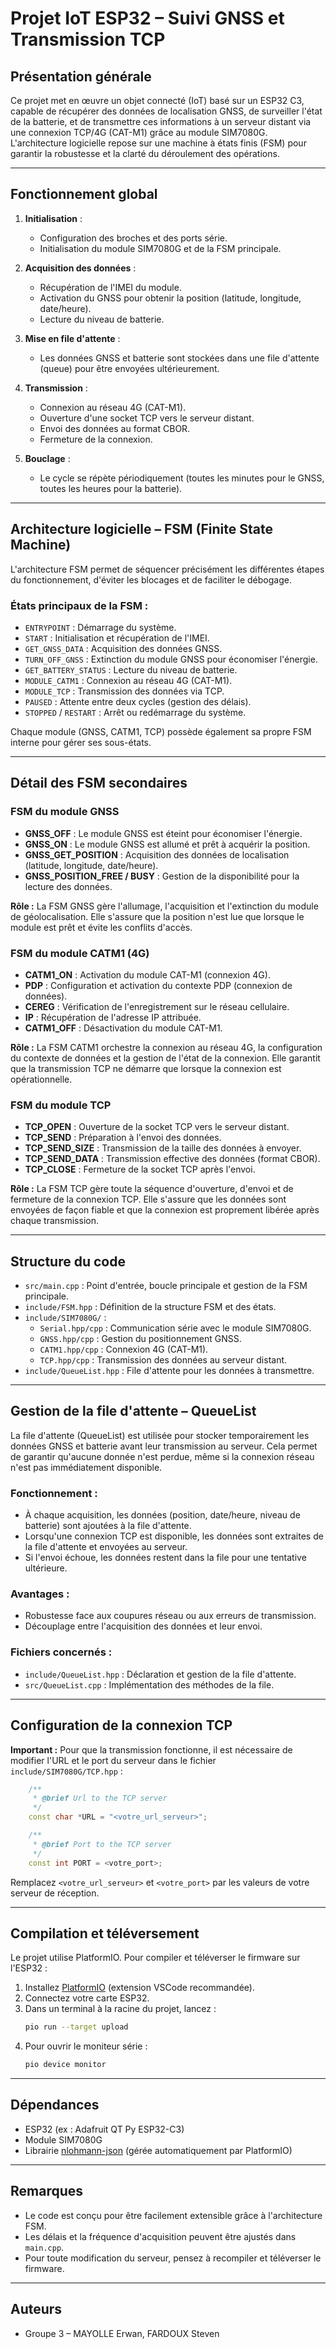 # Projet IoT ESP32 – Suivi GNSS et Transmission TCP

## Présentation générale
Ce projet met en œuvre un objet connecté (IoT) basé sur un ESP32 C3, capable de récupérer des données de localisation GNSS, de surveiller l'état de la batterie, et de transmettre ces informations à un serveur distant via une connexion TCP/4G (CAT-M1) grâce au module SIM7080G. L'architecture logicielle repose sur une machine à états finis (FSM) pour garantir la robustesse et la clarté du déroulement des opérations.

---

## Fonctionnement global
1. **Initialisation** :
   - Configuration des broches et des ports série.
   - Initialisation du module SIM7080G et de la FSM principale.

2. **Acquisition des données** :
   - Récupération de l'IMEI du module.
   - Activation du GNSS pour obtenir la position (latitude, longitude, date/heure).
   - Lecture du niveau de batterie.

3. **Mise en file d'attente** :
   - Les données GNSS et batterie sont stockées dans une file d'attente (queue) pour être envoyées ultérieurement.

4. **Transmission** :
   - Connexion au réseau 4G (CAT-M1).
   - Ouverture d'une socket TCP vers le serveur distant.
   - Envoi des données au format CBOR.
   - Fermeture de la connexion.

5. **Bouclage** :
   - Le cycle se répète périodiquement (toutes les minutes pour le GNSS, toutes les heures pour la batterie).

---

## Architecture logicielle – FSM (Finite State Machine)
L'architecture FSM permet de séquencer précisément les différentes étapes du fonctionnement, d'éviter les blocages et de faciliter le débogage.

### États principaux de la FSM :
- `ENTRYPOINT` : Démarrage du système.
- `START` : Initialisation et récupération de l'IMEI.
- `GET_GNSS_DATA` : Acquisition des données GNSS.
- `TURN_OFF_GNSS` : Extinction du module GNSS pour économiser l'énergie.
- `GET_BATTERY_STATUS` : Lecture du niveau de batterie.
- `MODULE_CATM1` : Connexion au réseau 4G (CAT-M1).
- `MODULE_TCP` : Transmission des données via TCP.
- `PAUSED` : Attente entre deux cycles (gestion des délais).
- `STOPPED` / `RESTART` : Arrêt ou redémarrage du système.

Chaque module (GNSS, CATM1, TCP) possède également sa propre FSM interne pour gérer ses sous-états.

---

## Détail des FSM secondaires

### FSM du module GNSS
- **GNSS_OFF** : Le module GNSS est éteint pour économiser l'énergie.
- **GNSS_ON** : Le module GNSS est allumé et prêt à acquérir la position.
- **GNSS_GET_POSITION** : Acquisition des données de localisation (latitude, longitude, date/heure).
- **GNSS_POSITION_FREE / BUSY** : Gestion de la disponibilité pour la lecture des données.

**Rôle :**
La FSM GNSS gère l'allumage, l'acquisition et l'extinction du module de géolocalisation. Elle s'assure que la position n'est lue que lorsque le module est prêt et évite les conflits d'accès.

### FSM du module CATM1 (4G)
- **CATM1_ON** : Activation du module CAT-M1 (connexion 4G).
- **PDP** : Configuration et activation du contexte PDP (connexion de données).
- **CEREG** : Vérification de l'enregistrement sur le réseau cellulaire.
- **IP** : Récupération de l'adresse IP attribuée.
- **CATM1_OFF** : Désactivation du module CAT-M1.

**Rôle :**
La FSM CATM1 orchestre la connexion au réseau 4G, la configuration du contexte de données et la gestion de l'état de la connexion. Elle garantit que la transmission TCP ne démarre que lorsque la connexion est opérationnelle.

### FSM du module TCP
- **TCP_OPEN** : Ouverture de la socket TCP vers le serveur distant.
- **TCP_SEND** : Préparation à l'envoi des données.
- **TCP_SEND_SIZE** : Transmission de la taille des données à envoyer.
- **TCP_SEND_DATA** : Transmission effective des données (format CBOR).
- **TCP_CLOSE** : Fermeture de la socket TCP après l'envoi.

**Rôle :**
La FSM TCP gère toute la séquence d'ouverture, d'envoi et de fermeture de la connexion TCP. Elle s'assure que les données sont envoyées de façon fiable et que la connexion est proprement libérée après chaque transmission.

---

## Structure du code
- `src/main.cpp` : Point d'entrée, boucle principale et gestion de la FSM principale.
- `include/FSM.hpp` : Définition de la structure FSM et des états.
- `include/SIM7080G/` :
  - `Serial.hpp/cpp` : Communication série avec le module SIM7080G.
  - `GNSS.hpp/cpp` : Gestion du positionnement GNSS.
  - `CATM1.hpp/cpp` : Connexion 4G (CAT-M1).
  - `TCP.hpp/cpp` : Transmission des données au serveur distant.
- `include/QueueList.hpp` : File d'attente pour les données à transmettre.

---

## Gestion de la file d'attente – QueueList

La file d'attente (QueueList) est utilisée pour stocker temporairement les données GNSS et batterie avant leur transmission au serveur. Cela permet de garantir qu'aucune donnée n'est perdue, même si la connexion réseau n'est pas immédiatement disponible.

### Fonctionnement :
- À chaque acquisition, les données (position, date/heure, niveau de batterie) sont ajoutées à la file d'attente.
- Lorsqu'une connexion TCP est disponible, les données sont extraites de la file d'attente et envoyées au serveur.
- Si l'envoi échoue, les données restent dans la file pour une tentative ultérieure.

### Avantages :
- Robustesse face aux coupures réseau ou aux erreurs de transmission.
- Découplage entre l'acquisition des données et leur envoi.

### Fichiers concernés :
- `include/QueueList.hpp` : Déclaration et gestion de la file d'attente.
- `src/QueueList.cpp` : Implémentation des méthodes de la file.

---

## Configuration de la connexion TCP
**Important :**
Pour que la transmission fonctionne, il est nécessaire de modifier l'URL et le port du serveur dans le fichier `include/SIM7080G/TCP.hpp` :

```cpp
    /**
     * @brief Url to the TCP server
     */
    const char *URL = "<votre_url_serveur>";

    /**
     * @brief Port to the TCP server
     */
    const int PORT = <votre_port>;
```

Remplacez `<votre_url_serveur>` et `<votre_port>` par les valeurs de votre serveur de réception.

---

## Compilation et téléversement
Le projet utilise PlatformIO. Pour compiler et téléverser le firmware sur l'ESP32 :

1. Installez [PlatformIO](https://platformio.org/) (extension VSCode recommandée).
2. Connectez votre carte ESP32.
3. Dans un terminal à la racine du projet, lancez :
   ```sh
   pio run --target upload
   ```
4. Pour ouvrir le moniteur série :
   ```sh
   pio device monitor
   ```

---

## Dépendances
- ESP32 (ex : Adafruit QT Py ESP32-C3)
- Module SIM7080G
- Librairie [nlohmann-json](https://github.com/nlohmann/json) (gérée automatiquement par PlatformIO)

---

## Remarques
- Le code est conçu pour être facilement extensible grâce à l'architecture FSM.
- Les délais et la fréquence d'acquisition peuvent être ajustés dans `main.cpp`.
- Pour toute modification du serveur, pensez à recompiler et téléverser le firmware.

---

## Auteurs
- Groupe 3 – MAYOLLE Erwan, FARDOUX Steven
